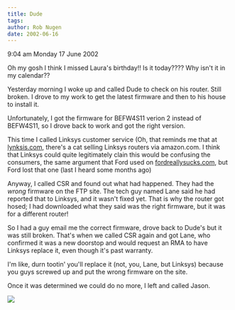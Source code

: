 ```yaml
---
title: Dude
tags: 
author: Rob Nugen
date: 2002-06-16
---
```


<p class=date>9:04 am Monday 17 June 2002</p>

<p>Oh my gosh I think I missed Laura's birthday!!  Is it today????  Why
isn't it in my calendar??</p>

<p>Yesterday morning I woke up and called Dude to check on his router.
Still broken.  I drove to my work to get the latest firmware and then to his
house to install it.</p>

<p>Unfortunately, I got the firmware for BEFW4S11 verion 2 instead of
BEFW4S11, so I drove back to work and got the right version.  </p>

<p>This time I called Linksys customer service (Oh, that reminds me that at
<a href="http://www.lynksis.com">lynksis.com</a>, there's a cat selling
Linksys routers via amazon.com.  I think that Linksys could quite
legitimately clain this would be confusing the consumers, the same argument
that Ford used on <a
href="http://www.fordreallysucks.com">fordreallysucks.com</a>, but Ford lost
that one (last I heard some months ago)</p>

<p>Anyway, I called CSR and found out what had happened.  They had the
<em>wrong</em> firmware on the FTP site.  The tech guy named Lane said he
had reported that to Linksys, and it wasn't fixed yet.  That is why the
router got hosed; I had downloaded what they said was the right firmware,
but it was for a different router!</p>

<p>So I had a guy email me the correct firmware, drove back to Dude's but it
was still broken.  That's when we called CSR again and got Lane, who
confirmed it was a new doorstop and would request an RMA to have Linksys
replace it, even though it's past warranty.</p>

<p>I'm like, durn tootin' you'll replace it (not, you, Lane, but Linksys)
because you guys screwed up and put the wrong firmware on the site.</p>

<p>Once it was determined we could do no more, I left and called Jason.</p>

<p><img src="/images/rob/wL-ROB.gif"/></p>

